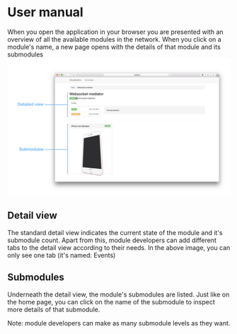 # User manual

When you open the application in your browser you are presented with an overview of all the available modules in the network. When you click on a module's name, a new page opens with the details of that module and its submodules ![Module-submodules](images/Module-submodules.png)

## Detail view

The standard detail view indicates the current state of the module and it's submodule count. Apart from this, module developers can add different tabs to the detail view according to their needs. In the above image, you can only see one tab (it's named: Events)

## Submodules

Underneath the detail view, the module's submodules are listed. Just like on the home page, you can click on the name of the submodule to inspect more details of that submodule.

Note: module developers can make as many submodule levels as they want.
